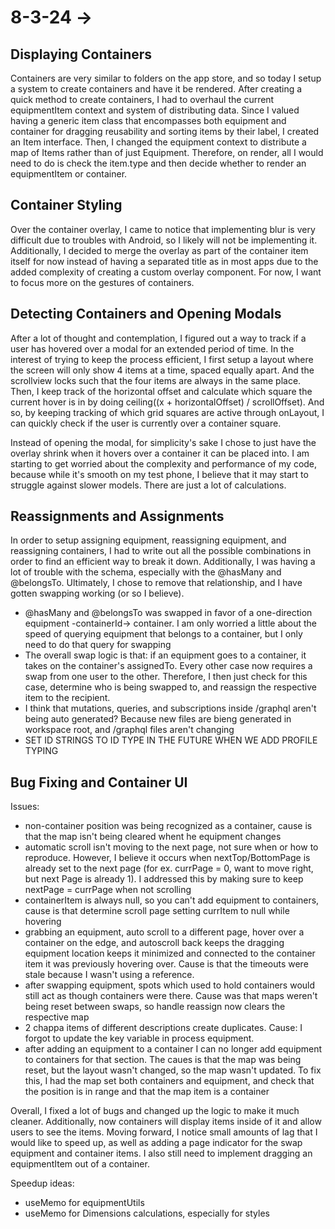 # 8-3-24 -> 
## Displaying Containers
Containers are very similar to folders on the app store, and so today I setup a system to create containers and have it be rendered. After creating a quick method to create containers, I had to overhaul the current equipmentItem context and system of distributing data. Since I valued having a generic item class that encompasses both equipment and container for dragging reusability and sorting items by their label, I created an Item interface. Then, I changed the equipment context to distribute a map of Items rather than of just Equipment. Therefore, on render, all I would need to do is check the item.type and then decide whether to render an equipmentItem or container. 

## Container Styling
Over the container overlay, I came to notice that implementing blur is very difficult due to troubles with Android, so I likely will not be implementing it. Additionally, I decided to merge the overlay as part of the container item itself for now instead of having a separated title as in most apps due to the added complexity of creating a custom overlay component. For now, I want to focus more on the gestures of containers.

## Detecting Containers and Opening Modals
After a lot of thought and contemplation, I figured out a way to track if a user has hovered over a modal for an extended period of time. In the interest of trying to keep the process efficient, I first setup a layout where the screen will only show 4 items at a time, spaced equally apart. And the scrollview locks such that the four items are always in the same place. Then, I keep track of the horizontal offset and calculate which square the current hover is in by doing ceiling((x + horizontalOffset) / scrollOffset). And so, by keeping tracking of which grid squares are active through onLayout, I can quickly check if the user is currently over a container square.

Instead of opening the modal, for simplicity's sake I chose to just have the overlay shrink when it hovers over a container it can be placed into. I am starting to get worried about the complexity and performance of my code, because while it's smooth on my test phone, I believe that it may start to struggle against slower models. There are just a lot of calculations. 

## Reassignments and Assignments
In order to setup assigning equipment, reassigning equipment, and reassigning containers, I had to write out all the possible combinations in order to find an efficient way to break it down. Additionally, I was having a lot of trouble with the schema, especially with the @hasMany and @belongsTo. Ultimately, I chose to remove that relationship, and I have gotten swapping working (or so I believe).
- @hasMany and @belongsTo was swapped in favor of a one-direction equipment -containerId-> container. I am only worried a little about the speed of querying equipment that belongs to a container, but I only need to do that query for swapping
- The overall swap logic is that: if an equipment goes to a container, it takes on the container's assignedTo. Every other case now requires a swap from one user to the other. Therefore, I then just check for this case, determine who is being swapped to, and reassign the respective item to the recipient.
- I think that mutations, queries, and subscriptions inside /graphql aren't being auto generated? Because new files are bieng generated in workspace root, and /graphql files aren't changing
- SET ID STRINGS TO ID TYPE IN THE FUTURE WHEN WE ADD PROFILE TYPING

## Bug Fixing and Container UI
Issues:
- non-container position was being recognized as a container, cause is that the map isn't being cleared whent he equipment changes
- automatic scroll isn't moving to the next page, not sure when or how to reproduce. However, I believe it occurs when nextTop/BottomPage is already set to the next page (for ex. currPage = 0, want to move right, but next Page is already 1). I addressed this by making sure to keep nextPage = currPage when not scrolling
- containerItem is always null, so you can't add equipment to containers, cause is that determine scroll page setting currItem to null while hovering
- grabbing an equipment, auto scroll to a different page, hover over a container on the edge, and autoscroll back keeps the dragging equipment location keeps it minimized and connected to the container item it was previously hovering over. Cause is that the timeouts were stale because I wasn't using a reference. 
- after swapping equipment, spots which used to hold containers would still act as though containers were there. Cause was that maps weren't being reset between swaps, so handle reassign now clears the respective map
- 2 chappa items of different descriptions create duplicates. Cause: I forgot to update the key variable in process equipment.
- after adding an equipment to a container I can no longer add equipment to containers for that section. The caues is that the map was being reset, but the layout wasn't changed, so the map wasn't updated. To fix this, I had the map set both containers and equipment, and check that the position is in range and that the map item is a container

Overall, I fixed a lot of bugs and changed up the logic to make it much cleaner. Additionally, now containers will display items inside of it and allow users to see the items. Moving forward, I notice small amounts of lag that I would like to speed up, as well as adding a page indicator for the swap equipment and container items. I also still need to implement dragging an equipmentItem out of a container.

Speedup ideas:
- useMemo for equipmentUtils
- useMemo for Dimensions calculations, especially for styles